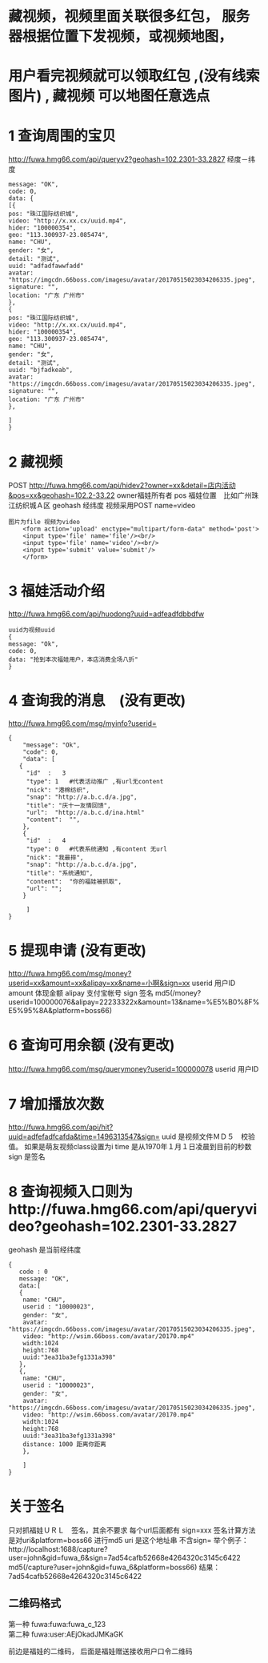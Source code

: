 # 藏视频，视频里面关联很多红包， 服务器根据位置下发视频，或视频地图，
# 用户看完视频就可以领取红包 ,(没有线索图片) , 藏视频 可以地图任意选点

# 1 查询周围的宝贝
http://fuwa.hmg66.com/api/queryv2?geohash=102.2301-33.2827
经度－纬度

```
message: "OK",
code: 0,
data: {
[{
pos: "珠江国际纺织城",
video: "http://x.xx.cx/uuid.mp4",
hider: "100000354",
geo: "113.300937-23.085474",
name: "CHU",
gender: "女",
detail: "测试",
uuid: "adfadfawwfadd"
avatar: "https://imgcdn.66boss.com/imagesu/avatar/20170515023034206335.jpeg",
signature: "",
location: "广东 广州市"
},
{
pos: "珠江国际纺织城",
video: "http://x.xx.cx/uuid.mp4",
hider: "100000354",
geo: "113.300937-23.085474",
name: "CHU",
gender: "女",
detail: "测试",
uuid: "bjfadkeab", 
avatar: "https://imgcdn.66boss.com/imagesu/avatar/20170515023034206335.jpeg",
signature: "",
location: "广东 广州市"
},

]
}
```
# 2 藏视频 

POST http://fuwa.hmg66.com/api/hidev2?owner=xx&detail=店内活动&pos=xx&geohash=102.2-33.22
owner福娃所有者
pos 福娃位置　比如广州珠江纺织城Ａ区
geohash 经纬度
视频采用POST name=video

```
图片为file 视频为video
    <form action='upload' enctype="multipart/form-data" method='post'>
    <input type='file' name='file'/><br/>
    <input type='file' name='video'/><br/>
    <input type='submit' value='submit'/>
    </form>
```


# 3 福娃活动介绍
http://fuwa.hmg66.com/api/huodong?uuid=adfeadfdbbdfw
```
uuid为视频uuid
{
message: "Ok",
code: 0,
data: "抢到本次福娃用户，本店消费全场八折"
}
```


# 4 查询我的消息　(没有更改)
http://fuwa.hmg66.com/msg/myinfo?userid=
```
{
    "message": "Ok",
    "code": 0,
    "data": [
   {
     "id"  :   3
     "type": 1   #代表活动推广 ,有url无content 
     "nick": "港棉纺织",
     "snap": "http://a.b.c.d/a.jpg",
     "title": "庆十一友情回馈",
     "url":  "http://a.b.c.d/ina.html"
     "content":  "",
    },
    {
     "id"  :   4
     "type": 0   #代表系统通知 ,有content 无url
     "nick": "我最摔",
     "snap": "http://a.b.c.d/a.jpg",
     "title": "系统通知",
     "content":  "你的福娃被抓取",
     "url": "";
    }

     ]
}
```

# 5 提现申请 (没有更改)
http://fuwa.hmg66.com/msg/money?userid=xx&amount=xx&alipay=xx&name=小啊&sign=xx
userid 用户ID
amount 体现金额
alipay 支付宝帐号
sign 签名
md5(/money?userid=100000076&alipay=22233322x&amount=13&name=%E5%B0%8F%E5%95%8A&platform=boss66)

# 6 查询可用余额 (没有更改) 
http://fuwa.hmg66.com/msg/querymoney?userid=100000078
userid 用户ID


# 7 增加播放次数
http://fuwa.hmg66.com/api/hit?uuid=adfefadfcafda&time=1496313547&sign=
uuid 是视频文件ＭＤ５　校验值。
如果是萌友视频class设置为i
time 是从1970年１月１日凌晨到目前的秒数
sign 是签名


# 8 查询视频入口则为http://fuwa.hmg66.com/api/queryvideo?geohash=102.2301-33.2827
geohash 是当前经纬度

```
{
   code : 0
   message: "OK",
   data:[
   {
    name: "CHU",
    userid : "10000023",
    gender: "女",
    avatar: "https://imgcdn.66boss.com/imagesu/avatar/20170515023034206335.jpeg",
    video: "http://wsim.66boss.com/avatar/20170.mp4"
    width:1024
    height:768
    uuid:"3ea31ba3efg1331a398"
   },
   {,
    name: "CHU",
    userid : "10000023",
    gender: "女",
    avatar: "https://imgcdn.66boss.com/imagesu/avatar/20170515023034206335.jpeg",
    video: "http://wsim.66boss.com/avatar/20170.mp4"
    width:1024
    height:768
    uuid:"3ea31ba3efg1331a398"
    distance: 1000 距离你距离
    },

    ]
}
```

# 关于签名 
只对抓福娃ＵＲＬ　签名，其余不要求
每个url后面都有 sign=xxx 签名计算方法是对uri&platform=boss66 进行md5
uri 是这个地址串 不含sign=
举个例子：
http://localhost:1688/capture?user=john&gid=fuwa_6&sign=7ad54cafb52668e4264320c3145c6422
md5(/capture?user=john&gid=fuwa_6&platform=boss66)
结果：
7ad54cafb52668e4264320c3145c6422

## 二维码格式
第一种       fuwa:fuwa:fuwa_c_123                      
第二种       fuwa:user:AEjOkadJMKaGK 
                        
前边是福娃的二维码， 后面是福娃赠送接收用户口令二维码

